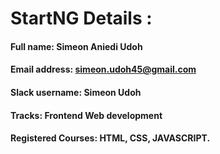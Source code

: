 # StartNG Details :

#### Full name: Simeon Aniedi Udoh

#### Email address: simeon.udoh45@gmail.com

#### Slack username: Simeon Udoh

#### Tracks: Frontend Web development

#### Registered Courses: HTML, CSS, JAVASCRIPT.
